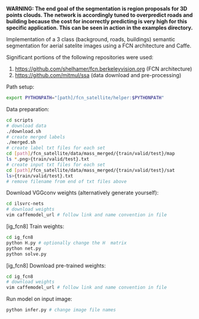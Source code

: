 **WARNING: The end goal of the segmentation is region proposals for 3D points clouds. The network is accordingly tuned to overpredict roads and building because the cost for incorrectly predicting is very high for this specific application. This can be seen in action in the examples directory.**

Implementation of a 3 class (background, roads, buildings) semantic segmentation for aerial satelite images using a FCN architecture and Caffe. 

Significant portions of the following repositories were used:
1. https://github.com/shelhamer/fcn.berkeleyvision.org (FCN architecture)
2. https://github.com/mitmul/ssa (data download and pre-processing)

Path setup:

  ```bash
  export PYTHONPATH="[path]/fcn_satellite/helper:$PYTHONPATH"
  ```

Data preparation:
  ```bash
  cd scripts
  # download data
  ./download.sh
  # create merged labels
  ./merged.sh
  # create label txt files for each set
  cd [path]/fcn_satellite/data/mass_merged/{train/valid/test}/map
  ls *.png>{train/valid/test}.txt
  # create input txt files for each set
  cd [path]/fcn_satellite/data/mass_merged/{train/valid/test}/sat 
  ls>{train/valid/test}.txt
  # remove filename from end of txt files above
  ```
Download VGGconv weights (alternatively generate yourself):
  ```bash
  cd ilsvrc-nets
  # download weights
  vim caffemodel_url # follow link and name convention in file
  ```

[ig_fcn8] Train weights:
  ```bash
  cd ig_fcn8
  python H.py # optionally change the H  matrix
  python net.py
  python solve.py
  ```

[ig_fcn8] Download pre-trained weights:
  ```bash
  cd ig_fcn8
  # download weights
  vim caffemodel_url # follow link and name convention in file
  ```

Run model on input image:
  ```bash
  python infer.py # change image file names
  ```